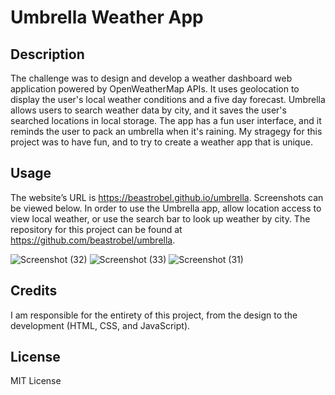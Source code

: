 # Umbrella Weather App

## Description
The challenge was to design and develop a weather dashboard web application powered by OpenWeatherMap APIs. It uses geolocation to display the user's local weather conditions and a five day forecast. Umbrella allows users to search weather data by city, and it saves the user's searched locations in local storage. The app has a fun user interface, and it reminds the user to pack an umbrella when it's raining. My stragegy for this project was to have fun, and to try to create a weather app that is unique.

## Usage
The website’s URL is https://beastrobel.github.io/umbrella. Screenshots can be viewed below. In order to use the Umbrella app, allow location access to view local weather, or use the search bar to look up weather by city. The repository for this project can be found at https://github.com/beastrobel/umbrella.

![Screenshot (32)](https://github.com/beastrobel/umbrella/assets/137853377/2df5dc6e-0055-4012-a393-0e79356ac23e)
![Screenshot (33)](https://github.com/beastrobel/umbrella/assets/137853377/fe0be67f-7d71-442e-b2a8-96b1b46c4208)
![Screenshot (31)](https://github.com/beastrobel/umbrella/assets/137853377/ef5f7dec-f061-4c5c-a36a-5802f583211b)

## Credits
I am responsible for the entirety of this project, from the design to the development (HTML, CSS, and JavaScript).

## License
MIT License

